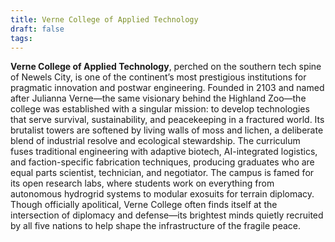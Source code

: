 ```yaml
---
title: Verne College of Applied Technology
draft: false
tags:
---
```

 
**Verne College of Applied Technology**, perched on the southern tech spine of Newels City, is one of the continent’s most prestigious institutions for pragmatic innovation and postwar engineering. Founded in 2103 and named after Julianna Verne—the same visionary behind the Highland Zoo—the college was established with a singular mission: to develop technologies that serve survival, sustainability, and peacekeeping in a fractured world. Its brutalist towers are softened by living walls of moss and lichen, a deliberate blend of industrial resolve and ecological stewardship. The curriculum fuses traditional engineering with adaptive biotech, AI-integrated logistics, and faction-specific fabrication techniques, producing graduates who are equal parts scientist, technician, and negotiator. The campus is famed for its open research labs, where students work on everything from autonomous hydrogrid systems to modular exosuits for terrain diplomacy. Though officially apolitical, Verne College often finds itself at the intersection of diplomacy and defense—its brightest minds quietly recruited by all five nations to help shape the infrastructure of the fragile peace.
